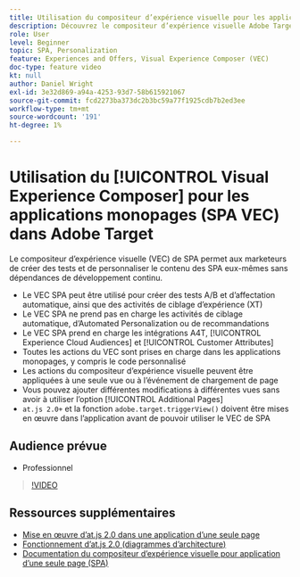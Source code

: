 ```yaml
---
title: Utilisation du compositeur d’expérience visuelle pour les applications monopages (VEC SPA)
description: Découvrez le compositeur d’expérience visuelle Adobe Target pour les applications monopages (VEC SPA). Découvrez comment créer des activités à l’aide du VEC SPA.
role: User
level: Beginner
topic: SPA, Personalization
feature: Experiences and Offers, Visual Experience Composer (VEC)
doc-type: feature video
kt: null
author: Daniel Wright
exl-id: 3e32d869-a94a-4253-93d7-58b615921067
source-git-commit: fcd2273ba373dc2b3bc59a77f1925cdb7b2ed3ee
workflow-type: tm+mt
source-wordcount: '191'
ht-degree: 1%

---
```


# Utilisation du [!UICONTROL Visual Experience Composer] pour les applications monopages (SPA VEC) dans Adobe Target

Le compositeur d’expérience visuelle (VEC) de SPA permet aux marketeurs de créer des tests et de personnaliser le contenu des SPA eux-mêmes sans dépendances de développement continu.

* Le VEC SPA peut être utilisé pour créer des tests A/B et d’affectation automatique, ainsi que des activités de ciblage d’expérience (XT)
* Le VEC SPA ne prend pas en charge les activités de ciblage automatique, d’Automated Personalization ou de recommandations
* Le VEC SPA prend en charge les intégrations A4T, [!UICONTROL Experience Cloud Audiences] et [!UICONTROL Customer Attributes]
* Toutes les actions du VEC sont prises en charge dans les applications monopages, y compris le code personnalisé
* Les actions du compositeur d’expérience visuelle peuvent être appliquées à une seule vue ou à l’événement de chargement de page
* Vous pouvez ajouter différentes modifications à différentes vues sans avoir à utiliser l’option [!UICONTROL Additional Pages]
* `at.js 2.0+` et la fonction `adobe.target.triggerView()` doivent être mises en œuvre dans l’application avant de pouvoir utiliser le VEC de SPA

## Audience prévue

* Professionnel

>[!VIDEO](https://video.tv.adobe.com/v/26249?quality=12)


## Ressources supplémentaires

* [Mise en œuvre d’at.js 2.0 dans une application d’une seule page](../implementation/implement-atjs-20-in-a-single-page-application.md)
* [Fonctionnement d’at.js 2.0 (diagrammes d’architecture)](../implementation/understanding-how-atjs-20-works.md)
* [Documentation du compositeur d’expérience visuelle pour application d’une seule page (SPA)](https://experienceleague.adobe.com/docs/target/using/experiences/spa-visual-experience-composer.html?lang=en)
